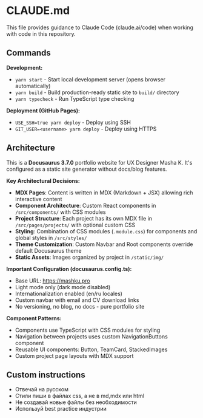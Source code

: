 # CLAUDE.md

This file provides guidance to Claude Code (claude.ai/code) when working with code in this repository.

## Commands

**Development:**
- `yarn start` - Start local development server (opens browser automatically)
- `yarn build` - Build production-ready static site to `build/` directory
- `yarn typecheck` - Run TypeScript type checking

**Deployment (GitHub Pages):**
- `USE_SSH=true yarn deploy` - Deploy using SSH
- `GIT_USER=<username> yarn deploy` - Deploy using HTTPS

## Architecture

This is a **Docusaurus 3.7.0** portfolio website for UX Designer Masha K. It's configured as a static site generator without docs/blog features.

**Key Architectural Decisions:**
- **MDX Pages**: Content is written in MDX (Markdown + JSX) allowing rich interactive content
- **Component Architecture**: Custom React components in `/src/components/` with CSS modules
- **Project Structure**: Each project has its own MDX file in `/src/pages/projects/` with optional custom CSS
- **Styling**: Combination of CSS modules (`.module.css`) for components and global styles in `/src/styles/`
- **Theme Customization**: Custom Navbar and Root components override default Docusaurus theme
- **Static Assets**: Images organized by project in `/static/img/`

**Important Configuration (docusaurus.config.ts):**
- Base URL: https://mashku.pro
- Light mode only (dark mode disabled)
- Internationalization enabled (en/ru locales)
- Custom navbar with email and CV download links
- No versioning, no blog, no docs - pure portfolio site

**Component Patterns:**
- Components use TypeScript with CSS modules for styling
- Navigation between projects uses custom NavigationButtons component
- Reusable UI components: Button, TeamCard, StackedImages
- Custom project page layouts with MDX support

## Custom instructions
- Отвечай на русском
- Стили пиши в файлах css, а не в md,mdx или html
- Не создавай новые файлы без необходимости
- Используй best practice индустрии
 